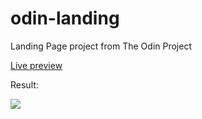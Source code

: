 # odin-landing
Landing Page project from The Odin Project

[Live preview](https://kmalcaba.github.io/odin-landing/)

Result:

![](https://github.com/kmalcaba/odin-landing/blob/main/Screenshot%202022-05-08%20at%2013-50-22%20Landing%20Page.png)
